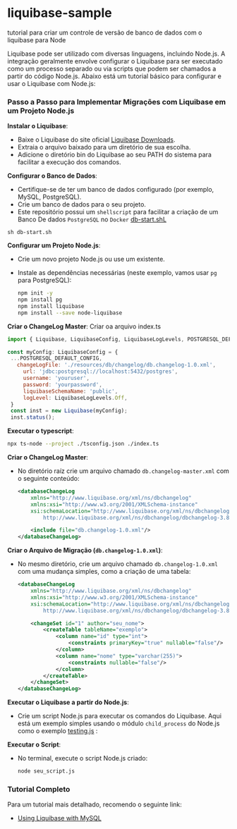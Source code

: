 # liquibase-sample
tutorial para criar um controle de versão de banco de dados com o liquibase para Node

Liquibase pode ser utilizado com diversas linguagens, incluindo Node.js. A integração geralmente envolve configurar o Liquibase para ser executado como um processo separado ou via scripts que podem ser chamados a partir do código Node.js. Abaixo está um tutorial básico para configurar e usar o Liquibase com Node.js:

### Passo a Passo para Implementar Migrações com Liquibase em um Projeto Node.js

  **Instalar o Liquibase**:
   - Baixe o Liquibase do site oficial [Liquibase Downloads](https://www.liquibase.org/download).
   - Extraia o arquivo baixado para um diretório de sua escolha.
   - Adicione o diretório bin do Liquibase ao seu PATH do sistema para facilitar a execução dos comandos.

  **Configurar o Banco de Dados**:
   - Certifique-se de ter um banco de dados configurado (por exemplo, MySQL, PostgreSQL).
   - Crie um banco de dados para o seu projeto.
   - Este repositório possui um `shellscript` para facilitar a criação de um Banco De dados `PostgreSQL` no `Docker`  [db-start.shL](./db-start.sh) 

```shell
sh db-start.sh
```
  **Configurar um Projeto Node.js**:
   - Crie um novo projeto Node.js ou use um existente.
   - Instale as dependências necessárias (neste exemplo, vamos usar `pg` para PostgreSQL):

     ```sh
     npm init -y
     npm install pg
     npm install liquibase
     npm install --save node-liquibase
     ```

  **Criar o ChangeLog Master**:
   Criar oa arquivo index.ts

   ```javascript
   import { Liquibase, LiquibaseConfig, LiquibaseLogLevels, POSTGRESQL_DEFAULT_CONFIG } from 'liquibase';
   
   const myConfig: LiquibaseConfig = {
    ...POSTGRESQL_DEFAULT_CONFIG,
      changeLogFile: './resources/db/changelog/db.changelog-1.0.xml',
        url: 'jdbc:postgresql://localhost:5432/postgres',
        username: 'youruser',
        password: 'yourpassword',
        liquibaseSchemaName: 'public',
        logLevel: LiquibaseLogLevels.Off, 
    }
    const inst = new Liquibase(myConfig);
    inst.status();

   ```
  **Executar o typescript**:
```bash
npx ts-node --project ./tsconfig.json ./index.ts
```
**Criar o ChangeLog Master**:
   - No diretório raíz crie um arquivo chamado `db.changelog-master.xml` com o seguinte conteúdo:

     ```xml
     <databaseChangeLog
         xmlns="http://www.liquibase.org/xml/ns/dbchangelog"
         xmlns:xsi="http://www.w3.org/2001/XMLSchema-instance"
         xsi:schemaLocation="http://www.liquibase.org/xml/ns/dbchangelog
             http://www.liquibase.org/xml/ns/dbchangelog/dbchangelog-3.8.xsd">
     
         <include file="db.changelog-1.0.xml"/>
     </databaseChangeLog>
     ```
  **Criar o Arquivo de Migração (`db.changelog-1.0.xml`)**:
   - No mesmo diretório, crie um arquivo chamado `db.changelog-1.0.xml` com uma mudança simples, como a criação de uma tabela:

     ```xml
     <databaseChangeLog
         xmlns="http://www.liquibase.org/xml/ns/dbchangelog"
         xmlns:xsi="http://www.w3.org/2001/XMLSchema-instance"
         xsi:schemaLocation="http://www.liquibase.org/xml/ns/dbchangelog
             http://www.liquibase.org/xml/ns/dbchangelog/dbchangelog-3.8.xsd">
     
         <changeSet id="1" author="seu_nome">
             <createTable tableName="exemplo">
                 <column name="id" type="int">
                     <constraints primaryKey="true" nullable="false"/>
                 </column>
                 <column name="nome" type="varchar(255)">
                     <constraints nullable="false"/>
                 </column>
             </createTable>
         </changeSet>
     </databaseChangeLog>
     ```

  **Executar o Liquibase a partir do Node.js**:
   - Crie um script Node.js para executar os comandos do Liquibase. Aqui está um exemplo simples usando o módulo `child_process` do Node.js como o exemplo [testing.js](./testing.js) :

     
**Executar o Script**:
   - No terminal, execute o script Node.js criado:

     ```sh
     node seu_script.js
     ```

### Tutorial Completo

Para um tutorial mais detalhado, recomendo o seguinte link:
- [Using Liquibase with MySQL](https://docs.liquibase.com/start/tutorials/mysql.html) 


